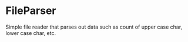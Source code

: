 # FileParser
Simple file reader that parses out data such as count of upper case char, lower case char, etc.
